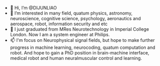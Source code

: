 - 👋 Hi, I’m @DIJUNLIAO
- 👀 I’m interested in many field, quatum physics, astronomy, neuroscience, cognitive science, psychology, aeronautics and aerospace, robot, information security and etc
- 🌱 I just graduated from MRes Neurotechnology in Imperial College London. Now I am a system engineer at Philips.
- 📫 I'm focus on Neurophysical signal fields, but hope to make further progress in machine learning, neurocoding, quatum computation and robot. And hope to gain a PhD position in brain-machine interface, medical robot and human neuralmuscular control and learning.
